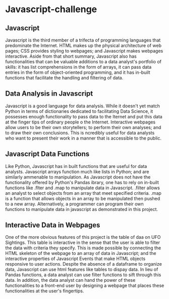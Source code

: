 # Javascript-challenge

## Javascript

Javascript is the third member of a trifecta of programming languages that predominate the Internet. HTML makes up the physical architecture of web pages; CSS provides styling to webpages; and Javascript makes webpages interactive. Aside from that short summary, Javascript also has functionalities that can be valuable additions to a data analyst's portfolio of skills: it has list comprehensions in the form of arrays, it can pass data entries in the form of object-oriented programming, and it has in-built functions that facilitate the handling and filtering of data.  

## Data Analysis in Javascript

Javascript is a good language for data analysis. While it doesn't yet match Python in terms of dictionaries dedicated to facilitating Data Science, it possesses enough functionality to pass data to the Iternet and put this data at the finger tips of ordinary people o the Internet.  Interactive webpages allow users to be their own storytellers; to perform their own analyses; and to draw their own conclusions. This is ncredibly useful for data analysts who want to present their work in a manner that is accessible to the public. 

## Javascript Data Functions

Like Python, Javascript has in built functions that are useful for data analysts. Javascript arrays function much like lists in Python; and are similarly ammenable to manipulation. As Javascript does not have the functionality offered by Python's Pandas ibrary, one has to rely on in-built functions like .flter and .map to manipulate data in Javascript. .filter allows an analyst to select objects from an array that meet specified criteria. .map is a function that allows objects in an array to be manipulated then pushed to a new array. Alternatively, a programmer can program their own functions to manipulate data in javascript as demonstrated in this project. 

## Interactive Data in Webpages

One of the more obvious features of this project is the table of daa on UFO Sightings. This table is interactive in the sense that the user is able to filter the data with criteria they specify. This is made possible by connecting the HTML skeleton of the webpage to an array of data in Javascript; and the interactive properties of Javascript Events that make HTML objects responsive to user actions. Despite the absence of a dataframe to organize data, Javascript can use html features like tables to dispay data. In lieu of Pandas functions, a data analyst can use filter functions to sift through this data. In addition, the data analyst can hand the power of these functionalities to a front-end user by designing a webpage that places these functionalities at the user's fingertips.    
